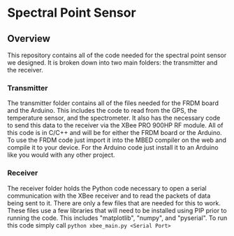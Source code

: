 # Spectral Point Sensor

## Overview
This repository contains all of the code needed for the spectral point sensor we designed. It is broken down into two 
main folders: the transmitter and the receiver. 

### Transmitter
The transmitter folder contains all of the files needed for the FRDM board and the Arduino. This includes the code 
to read from the GPS, the temperature sensor, and the spectrometer. It also has the necessary code to send this 
data to the receiver via the XBee PRO 900HP RF module. All of this code is in C/C++ and will be for either the FRDM
board or the Arduino. To use the FRDM code just import it into the MBED compiler on the web and compile it to your
device. For the Arduino code just install it to an Arduino like you would with any other project.

### Receiver
The receiver folder holds the Python code necessary to open a serial communication with the XBee receiver and to
read the packets of data being sent to it. There are only a few files that are needed for this to work. These files
use a few libraries that will need to be installed using PIP prior to running the code. This includes "matplotlib",
"numpy", and "pyserial". To run this code simply call `python xbee_main.py <Serial Port>`

